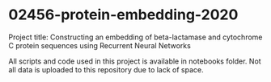# 02456-protein-embedding-2020


Project title: Constructing an embedding of beta-lactamase and cytochrome C protein sequences using Recurrent Neural Networks

All scripts and code used in this project is available in notebooks folder. Not all data is uploaded to this repository due to lack of space. 
